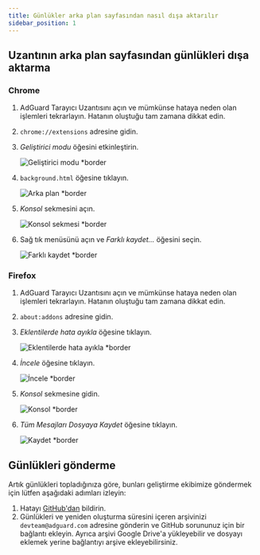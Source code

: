 ```yaml
---
title: Günlükler arka plan sayfasından nasıl dışa aktarılır
sidebar_position: 1
---
```


## Uzantının arka plan sayfasından günlükleri dışa aktarma

### Chrome

1. AdGuard Tarayıcı Uzantısını açın ve mümkünse hataya neden olan işlemleri tekrarlayın. Hatanın oluştuğu tam zamana dikkat edin.

2. `chrome://extensions` adresine gidin.

3. _Geliştirici modu_ öğesini etkinleştirin.

   ![Geliştirici modu \*border](https://cdn.adguardvpn.com/content/kb/ad_blocker/browser_extension/developer_mode1.png)

4. `background.html` öğesine tıklayın.

   ![Arka plan \*border](https://cdn.adguardvpn.com/content/kb/ad_blocker/browser_extension/background1.png)

5. _Konsol_ sekmesini açın.

   ![Konsol sekmesi \*border](https://cdn.adguardvpn.com/content/kb/vpn/browser_extension/console.png)

6. Sağ tık menüsünü açın ve _Farklı kaydet…_ öğesini seçin.

   ![Farklı kaydet \*border](https://cdn.adguardvpn.com/content/kb/vpn/browser_extension/save.png)

### Firefox

1. AdGuard Tarayıcı Uzantısını açın ve mümkünse hataya neden olan işlemleri tekrarlayın. Hatanın oluştuğu tam zamana dikkat edin.

2. `about:addons` adresine gidin.

3. _Eklentilerde hata ayıkla_ öğesine tıklayın.

   ![Eklentilerde hata ayıkla \*border](https://cdn.adguardvpn.com/content/kb/vpn/browser_extension/add-ons.png)

4. _İncele_ öğesine tıklayın.

   ![İncele \*border](https://cdn.adguardvpn.com/content/kb/vpn/browser_extension/inspect.png)

5. _Konsol_ sekmesine gidin.

   ![Konsol \*border](https://cdn.adguardvpn.com/content/kb/vpn/browser_extension/ff_console.png)

6. _Tüm Mesajları Dosyaya Kaydet_ öğesine tıklayın.

   ![Kaydet \*border](https://cdn.adguardvpn.com/content/kb/vpn/browser_extension/save-to-file.png)

## Günlükleri gönderme

Artık günlükleri topladığınıza göre, bunları geliştirme ekibimize göndermek için lütfen aşağıdaki adımları izleyin:

1. Hatayı [GitHub'dan](https://github.com/AdguardTeam/AdguardBrowserExtension/issues/new/choose) bildirin.
2. Günlükleri ve yeniden oluşturma süresini içeren arşivinizi `devteam@adguard.com` adresine gönderin ve GitHub sorununuz için bir bağlantı ekleyin. Ayrıca arşivi Google Drive'a yükleyebilir ve dosyayı eklemek yerine bağlantıyı arşive ekleyebilirsiniz.
